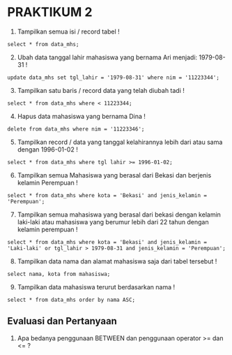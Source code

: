 # PRAKTIKUM 2

1. Tampilkan semua isi / record tabel !
```
select * from data_mhs;
```


2. Ubah data tanggal lahir mahasiswa yang bernama Ari menjadi: 1979-08-31 !
```
update data_mhs set tgl_lahir = '1979-08-31' where nim = '11223344';
```


3. Tampilkan satu baris / record data yang telah diubah tadi !
```
select * from data_mhs where < 11223344;
```


4. Hapus data mahasiswa yang bernama Dina !
```
delete from data_mhs where nim = '11223346';
```


5. Tampilkan record / data yang tanggal kelahirannya lebih dari atau sama dengan 1996-01-02 !
```
select * from data_mhs where tgl lahir >= 1996-01-02;
```


6. Tampilkan semua Mahasiswa yang berasal dari Bekasi dan berjenis kelamin Perempuan !
```
select * from data_mhs where kota = 'Bekasi' and jenis_kelamin = 'Perempuan';
```


7. Tampilkan semua mahasiswa yang berasal dari bekasi dengan kelamin laki-laki atau mahasiswa yang berumur lebih dari 22 tahun dengan kelamin perempuan !
```
select * from data_mhs where kota = 'Bekasi' and jenis_kelamin = 'Laki-laki' or tgl_lahir > 1979-08-31 and jenis_kelamin = 'Perempuan';
```


8. Tampilkan data nama dan alamat mahasiswa saja dari tabel tersebut !
```
select nama, kota from mahasiswa;
```


9. Tampilkan data mahasiswa terurut berdasarkan nama !
```
select * from data_mhs order by nama ASC;
```


## Evaluasi dan Pertanyaan

1. Apa bedanya penggunaan BETWEEN dan penggunaan operator >= dan <= ?

